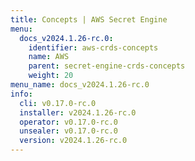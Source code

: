 ```yaml
---
title: Concepts | AWS Secret Engine
menu:
  docs_v2024.1.26-rc.0:
    identifier: aws-crds-concepts
    name: AWS
    parent: secret-engine-crds-concepts
    weight: 20
menu_name: docs_v2024.1.26-rc.0
info:
  cli: v0.17.0-rc.0
  installer: v2024.1.26-rc.0
  operator: v0.17.0-rc.0
  unsealer: v0.17.0-rc.0
  version: v2024.1.26-rc.0
---
```


